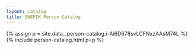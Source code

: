 ```yaml
---
layout: catalog
title: SWERIK Person Catalog
---
```

{% assign p = site.data._person-catalog.i-Ai6D678svLCFNxzAAsM74L %}
{% include person-catalog.html p=p %}

